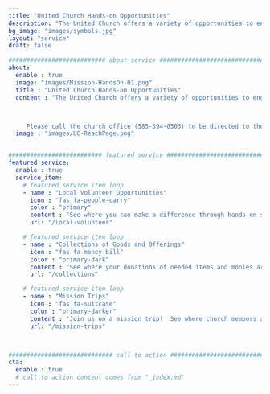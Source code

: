 ```yaml
---
title: "United Church Hands-on Opportunities"
description: "The United Church offers a variety of opportunities to engage in missions works locally and around the world"
bg_image: "images/symbols.jpg"
layout: "service"
draft: false

########################### about service #############################
about:
  enable : true
  image: "images/Mission-HandsOn-01.png"
  title : "United Church Hands-on Opportunities"
  content : "The United Church offers a variety of opportunities to engage in missions works locally and around the world.  Please follow the links below to see all of the ways our church is involved in mission work.



     Please call the church office (585-394-0503) to be directed to the correct person if you are interested in more information about any of the United Church’s mission opportunities."
  image : "images/UC-ReachPage.png"


########################## featured service ############################
featured_service:
  enable : true
  service_item:
    # featured service item loop
    - name : "Local Volunteer Opportunities"
      icon : "fas fa-people-carry"
      color : "primary"
      content : "See where you can make a difference through hands-on service"
      url: "/local-volunteer"

    # featured service item loop
    - name : "Collections of Goods and Offerings"
      icon : "fas fa-money-bill"
      color : "primary-dark"
      content : "See where your donations of needed items and monies are used"
      url: "/collections"

    # featured service item loop
    - name : "Mission Trips"
      icon : "fas fa-suitcase"
      color : "primary-darker"
      content : "Join us on a mission trip!  See where church members are traveling this year"
      url: "/mission-trips"



############################# call to action #################################
cta:
  enable : true
  # call to action content comes from "_index.md"
---
```

